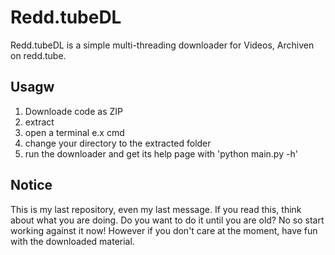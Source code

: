 # Redd.tubeDL
Redd.tubeDL is a simple multi-threading downloader for Videos, Archiven on redd.tube.

## Usagw
1) Downloade code as ZIP
2) extract
3) open a terminal e.x cmd
4) change your directory to the extracted folder
5) run the downloader and get its help page with 'python main.py -h'

## Notice
This is my last repository, even my last message. If you read this, think about what you are doing. Do you want to do it until you are old? No so start working against it now! However if you don't care at the moment, have fun with the downloaded material.

